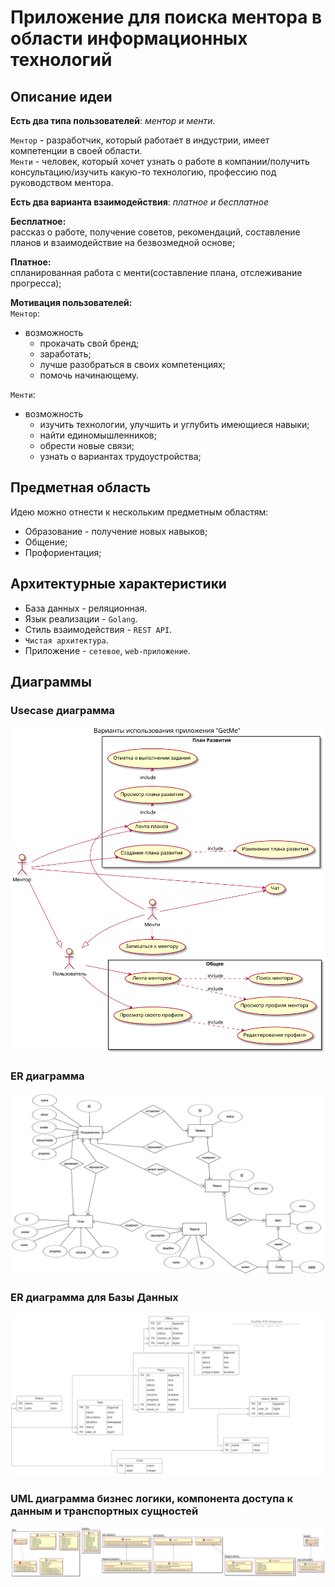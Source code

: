 # Приложение для поиска ментора в области информационных технологий

## Описание идеи
**Есть два типа пользователей**: *ментор и менти.*

`Ментор` - разработчик, который работает в индустрии, имеет компетенции в своей области.  
`Менти` - человек, который хочет узнать о работе в компании/получить консультацию/изучить какую-то технологию, профессию под руководством ментора.  

**Есть два варианта взаимодействия**: *платное и бесплатное*  

**Бесплатное:**  
рассказ о работе, получение советов, рекомендаций, составление планов и взаимодействие на безвозмедной основе;

**Платное:**  
спланированная работа с менти(составление плана, отслеживание прогресса);

**Мотивация пользователей:**  
`Ментор`:
- возможность
  - прокачать свой бренд;
  - заработать;
  - лучше разобраться в своих компетенциях;
  - помочь начинающему.

`Менти`:
- возможность
  - изучить технологии, улучшить и углубить имеющиеся навыки;
  - найти единомышленников;
  - обрести новые связи;
  - узнать о вариантах трудоустройства;

## Предметная область
Идею можно отнести к нескольким предметным областям:
  - Образование - получение новых навыков;
  - Общение;
  - Профориентация;

## Архитектурные характеристики  

- База данных - реляционная.
- Язык реализации - `Golang`.
- Стиль взаимодействия - `REST API`.
- `Чистая архитектура`.
- Приложение - `сетевое`, `web-приложение`.


## Диаграммы

### Usecase диаграмма
![Usecase](./docs/img/usecase.svg)

### ER диаграмма
![ER](./docs/img/er.png)

### ER диаграмма для Базы Данных
![ERD](./docs/img/erd.svg)

### UML диаграмма бизнес логики, компонента доступа к данным и транспортных сущностей
![UML](./docs/img/user_uml.svg)